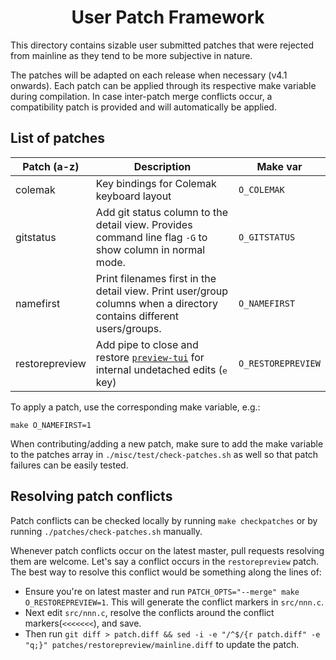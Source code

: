 <h1 align="center">User Patch Framework</h1>

This directory contains sizable user submitted patches that were rejected from mainline as they tend to be more subjective in nature.

The patches will be adapted on each release when necessary (v4.1 onwards). Each patch can be applied through its respective make variable during compilation. In case inter-patch merge conflicts occur, a compatibility patch is provided and will automatically be applied.

## List of patches

| Patch (a-z) | Description | Make var |
| --- | --- | --- |
| colemak | Key bindings for Colemak keyboard layout | `O_COLEMAK` |
| gitstatus | Add git status column to the detail view. Provides command line flag `-G` to show column in normal mode. | `O_GITSTATUS` |
| namefirst | Print filenames first in the detail view. Print user/group columns when a directory contains different users/groups. | `O_NAMEFIRST` |
| restorepreview | Add pipe to close and restore [`preview-tui`](https://github.com/jarun/nnn/blob/master/plugins/preview-tui) for internal undetached edits (<kbd>e</kbd> key)| `O_RESTOREPREVIEW` |

To apply a patch, use the corresponding make variable, e.g.:

    make O_NAMEFIRST=1

When contributing/adding a new patch, make sure to add the make variable to the patches array in `./misc/test/check-patches.sh` as well so that patch failures can be easily tested.

## Resolving patch conflicts

Patch conflicts can be checked locally by running `make checkpatches` or by running `./patches/check-patches.sh` manually.

Whenever patch conflicts occur on the latest master, pull requests resolving them are welcome. Let's say a conflict occurs in the `restorepreview` patch. The best way to resolve this conflict would be something along the lines of:

- Ensure you're on latest master and run `PATCH_OPTS="--merge" make O_RESTOREPREVIEW=1`. This will generate the conflict markers in `src/nnn.c`.
- Next edit `src/nnn.c`, resolve the conflicts around the conflict markers(`<<<<<<<`), and save.
- Then run `git diff > patch.diff && sed -i -e "/^$/{r patch.diff" -e "q;}" patches/restorepreview/mainline.diff` to update the patch.
